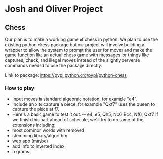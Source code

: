 # Josh and Oliver Project

## Chess
Our plan is to make a working game of chess in python. We plan to use the existing python chess package but our project will involve building a wrapper to allow the system to prompt the user for moves and make the game function like an actual chess game with messages for things like captures, check, and illegal moves instead of the slightly perverse commands needed to use the package directly.

Link to package: https://pypi.python.org/pypi/python-chess

### How to play
- Input moves in standard algebraic notation, for example "e4".
- Include an x to capture a piece, for example "Qxf7" uses the queen to capture the piece at f7.
- Here's a basic game to test it out:
-- e4, e5, Qh5, Nc6, Bc4, Nf6, Qxf7
If we finish this part ahead of schedule, we'll try to do some of the extensions including:
- most common words with removed
- stemming library/algorithm
- web app (maybe)
- add info to inverted index
- n grams
